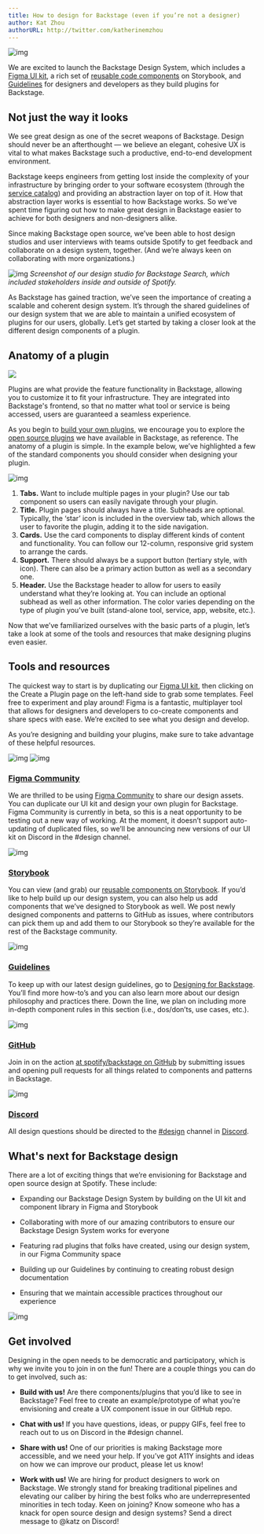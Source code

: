 ```yaml
---
title: How to design for Backstage (even if you’re not a designer)
author: Kat Zhou
authorURL: http://twitter.com/katherinemzhou
---
```


![img](assets/backstage-DS-header.png)

We are excited to launch the Backstage Design System, which includes a [Figma UI kit](https://www.figma.com/community/file/850673348101741100), a rich set of [reusable code components](http://backstage.io/storybook) on Storybook, and [Guidelines](https://backstage.io/docs/dls/design) for designers and developers as they build plugins for Backstage.

<!--truncate-->

## Not just the way it looks

We see great design as one of the secret weapons of Backstage. Design should never be an afterthought — we believe an elegant, cohesive UX is vital to what makes Backstage such a productive, end-to-end development environment.

Backstage keeps engineers from getting lost inside the complexity of your infrastructure by bringing order to your software ecosystem (through the [service catalog](https://backstage.io/blog/2020/06/22/backstage-service-catalog-alpha)) and providing an abstraction layer on top of it. How that abstraction layer works is essential to how Backstage works. So we’ve spent time figuring out how to make great design in Backstage easier to achieve for both designers and non-designers alike.

Since making Backstage open source, we’ve been able to host design studios and user interviews with teams outside Spotify to get feedback and collaborate on a design system, together. (And we’re always keen on collaborating with more organizations.)

![img](assets/Backstage-mural-DS.png)
_Screenshot of our design studio for Backstage Search, which included stakeholders inside and outside of Spotify._

As Backstage has gained traction, we’ve seen the importance of creating a scalable and coherent design system. It’s through the shared guidelines of our design system that we are able to maintain a unified ecosystem of plugins for our users, globally. Let’s get started by taking a closer look at the different design components of a plugin.

## Anatomy of a plugin

![](https://backstage.io/img/cards-plugins.png)

Plugins are what provide the feature functionality in Backstage, allowing you to customize it to fit your infrastructure. They are integrated into Backstage's frontend, so that no matter what tool or service is being accessed, users are guaranteed a seamless experience.

As you begin to [build your own plugins](https://backstage.io/docs/plugins/), we encourage you to explore the [open source plugins](https://backstage.io/plugins) we have available in Backstage, as reference. The anatomy of a plugin is simple. In the example below, we’ve highlighted a few of the standard components you should consider when designing your plugin.

![img](assets/backstage-guide-DS.png)

1. **Tabs.** Want to include multiple pages in your plugin? Use our tab component so users can easily navigate through your plugin.
2. **Title.** Plugin pages should always have a title. Subheads are optional. Typically, the ‘star’ icon is included in the overview tab, which allows the user to favorite the plugin, adding it to the side navigation.
3. **Cards.** Use the card components to display different kinds of content and functionality. You can follow our 12-column, responsive grid system to arrange the cards.
4. **Support.** There should always be a support button (tertiary style, with icon). There can also be a primary action button as well as a secondary one.
5. **Header.** Use the Backstage header to allow for users to easily understand what they’re looking at. You can include an optional subhead as well as other information. The color varies depending on the type of plugin you’ve built (stand-alone tool, service, app, website, etc.).

Now that we’ve familiarized ourselves with the basic parts of a plugin, let’s take a look at some of the tools and resources that make designing plugins even easier.

## Tools and resources

The quickest way to start is by duplicating our [Figma UI kit](https://www.figma.com/community/file/850673348101741100), then clicking on the Create a Plugin page on the left-hand side to grab some templates. Feel free to experiment and play around! Figma is a fantastic, multiplayer tool that allows for designers and developers to co-create components and share specs with ease. We’re excited to see what you design and develop.

As you’re designing and building your plugins, make sure to take advantage of these helpful resources.

![img](assets/backstage-figma1-DS.png)
![img](assets/backstage-figma2-ds.png)

### [Figma Community](https://www.figma.com/@backstage)

We are thrilled to be using [Figma Community](https://www.figma.com/@backstage) to share our design assets. You can duplicate our UI kit and design your own plugin for Backstage. Figma Community is currently in beta, so this is a neat opportunity to be testing out a new way of working. At the moment, it doesn’t support auto-updating of duplicated files, so we’ll be announcing new versions of our UI kit on Discord in the #design channel.

![img](assets/backstage-storybook-ds.png)

### [Storybook](https://backstage.io/storybook/)

You can view (and grab) our [reusable components on Storybook](https://backstage.io/storybook/). If you’d like to help build up our design system, you can also help us add components that we’ve designed to Storybook as well. We post newly designed components and patterns to GitHub as issues, where contributors can pick them up and add them to our Storybook so they’re available for the rest of the Backstage community.

![img](assets/backstage-guidelines-ds.png)

### [Guidelines](https://backstage.io/docs/dls/design)

To keep up with our latest design guidelines, go to [Designing for Backstage](https://backstage.io/docs/dls/design). You’ll find more how-to’s and you can also learn more about our design philosophy and practices there. Down the line, we plan on including more in-depth component rules in this section (i.e., dos/don’ts, use cases, etc.).

![img](assets/backstage-github-ds.png)

### [GitHub](https://github.com/spotify/backstage)

Join in on the action [at spotify/backstage on GitHub](https://github.com/spotify/backstage) by submitting issues and opening pull requests for all things related to components and patterns in Backstage.

![img](assets/backstage-discord-DS.png)

### [Discord](https://discord.com/invite/MUpMjP2)

All design questions should be directed to the [#design](https://discord.com/channels/687207715902193673/696709358544879716) channel in [Discord](https://discord.com/invite/MUpMjP2).

## What's next for Backstage design

There are a lot of exciting things that we’re envisioning for Backstage and open source design at Spotify. These include:

- Expanding our Backstage Design System by building on the UI kit and component library in Figma and Storybook

* Collaborating with more of our amazing contributors to ensure our Backstage Design System works for everyone

* Featuring rad plugins that folks have created, using our design system, in our Figma Community space

* Building up our Guidelines by continuing to creating robust design documentation

* Ensuring that we maintain accessible practices throughout our experience

![img](assets/backstage-world-DS.png)

## Get involved

Designing in the open needs to be democratic and participatory, which is why we invite you to join in on the fun! There are a couple things you can do to get involved, such as:

- **Build with us!** Are there components/plugins that you’d like to see in Backstage? Feel free to create an example/prototype of what you’re envisioning and create a UX component issue in our GitHub repo.

- **Chat with us!** If you have questions, ideas, or puppy GIFs, feel free to reach out to us on Discord in the #design channel.

- **Share with us!** One of our priorities is making Backstage more accessible, and we need your help. If you’ve got A11Y insights and ideas on how we can improve our product, please let us know!

- **Work with us!** We are hiring for product designers to work on Backstage. We strongly stand for breaking traditional pipelines and elevating our caliber by hiring the best folks who are underrepresented minorities in tech today. Keen on joining? Know someone who has a knack for open source design and design systems? Send a direct message to @katz on Discord!
